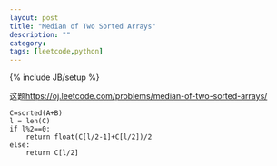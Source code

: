 ```yaml
---
layout: post
title: "Median of Two Sorted Arrays"
description: ""
category: 
tags: [leetcode,python]
---
```

{% include JB/setup %}

这题<https://oj.leetcode.com/problems/median-of-two-sorted-arrays/>

    C=sorted(A+B)
    l = len(C)
    if l%2==0:
        return float(C[l/2-1]+C[l/2])/2
    else:
        return C[l/2]

